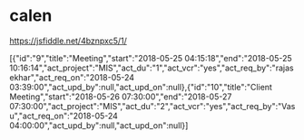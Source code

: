 # calen


https://jsfiddle.net/4bznpxc5/1/



[{"id":"9","title":"Meeting","start":"2018-05-25 04:15:18","end":"2018-05-25 10:16:14","act_project":"MIS","act_du":"1","act_vcr":"yes","act_req_by":"rajasekhar","act_req_on":"2018-05-24 03:39:00","act_upd_by":null,"act_upd_on":null},{"id":"10","title":"Client Meeting","start":"2018-05-26 07:30:00","end":"2018-05-27 07:30:00","act_project":"MIS","act_du":"2","act_vcr":"yes","act_req_by":"Vasu","act_req_on":"2018-05-24 04:00:00","act_upd_by":null,"act_upd_on":null}]
